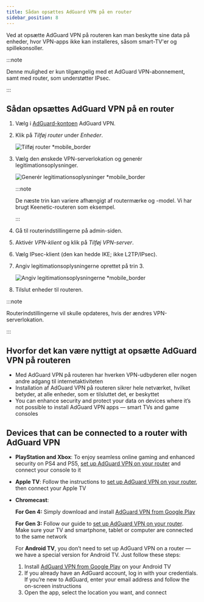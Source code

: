 ```yaml
---
title: Sådan opsættes AdGuard VPN på en router
sidebar_position: 8
---
```


Ved at opsætte AdGuard VPN på routeren kan man beskytte sine data på enheder, hvor VPN-apps ikke kan installeres, såsom smart-TV'er og spillekonsoller.

:::note

Denne mulighed er kun tilgængelig med et AdGuard VPN-abonnement, samt med router, som understøtter IPsec.

:::

## Sådan opsættes AdGuard VPN på en router

1. Vælg i [AdGuard-kontoen](https://auth.adguard.com/login.html) AdGuard VPN.

2. Klik på _Tilføj router_ under _Enheder_.

   ![Tilføj router \*mobile\_border](https://cdn.adguardvpn.com/content/kb/vpn/general/2_year.jpg)

3. Vælg den ønskede VPN-serverlokation og generér legitimationsoplysninger.

   ![Generér legitimationsoplysninger \*mobile\_border](https://cdn.adguardvpn.com/content/kb/vpn/general/configure_router.png)

   :::note

   De næste trin kan variere afhængigt af routermærke og -model. Vi har brugt Keenetic-routeren som eksempel.

   :::

4. Gå til routerindstillingerne på admin-siden.

5. Aktivér _VPN-klient_ og klik på _Tilføj VPN-server_.

6. Vælg IPsec-klient (den kan hedde IKE; ikke L2TP/IPsec).

7. Angiv legitimationsoplysningerne oprettet på trin 3.

   ![Angiv legitimationsoplysningerne \*mobile\_border](https://cdn.adguardvpn.com/content/kb/vpn/general/vpn_connection.jpg)

8. Tilslut enheder til routeren.

:::note

Routerindstillingerne vil skulle opdateres, hvis der ændres VPN-serverlokation.

:::

## Hvorfor det kan være nyttigt at opsætte AdGuard VPN på routeren

- Med AdGuard VPN på routeren har hverken VPN-udbyderen eller nogen andre adgang til internetaktiviteten
- Installation af AdGuard VPN på routeren sikrer hele netværket, hvilket betyder, at alle enheder, som er tilsluttet det, er beskyttet
- You can enhance security and protect your data on devices where it’s not possible to install AdGuard VPN apps — smart TVs and game consoles

## Devices that can be connected to a router with AdGuard VPN

- **PlayStation and Xbox**: To enjoy seamless online gaming and enhanced security on PS4 and PS5, [set up AdGuard VPN on your router](#how-to-set-up-adguard-vpn-on-your-router) and connect your console to it

- **Apple TV**: Follow the instructions to [set up AdGuard VPN on your router](#how-to-set-up-adguard-vpn-on-your-router), then connect your Apple TV

- **Chromecast**:

  **For Gen 4:** Simply download and install [AdGuard VPN from Google Play](https://play.google.com/store/apps/details?id=com.adguard.vpn)

  **For Gen 3:** Follow our guide to [set up AdGuard VPN on your router](#how-to-set-up-adguard-vpn-on-your-router). Make sure your TV and smartphone, tablet or computer are connected to the same network

  For **Android TV**, you don’t need to set up AdGuard VPN on a router — we have a special version for Android TV. Just follow these steps:

  1. Install [AdGuard VPN from Google Play](https://play.google.com/store/apps/details?id=com.adguard.vpn) on your Android TV
  2. If you already have an AdGuard account, log in with your credentials. If you’re new to AdGuard, enter your email address and follow the on-screen instructions
  3. Open the app, select the location you want, and connect
